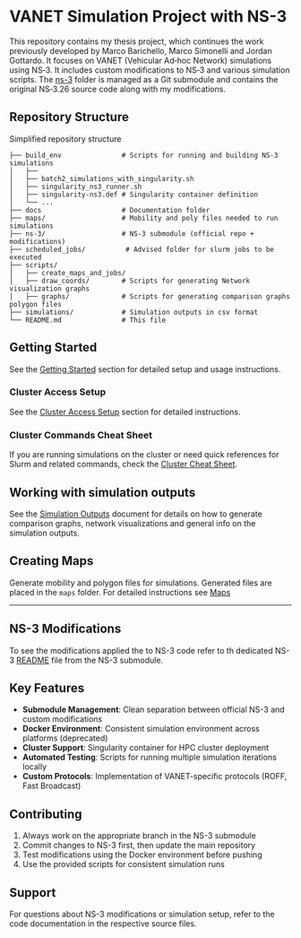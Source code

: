 # VANET Simulation Project with NS-3
This repository contains my thesis project, which continues the work previously developed by Marco Barichello, Marco Simonelli and Jordan Gottardo. It focuses on VANET (Vehicular Ad‑hoc Network) simulations using NS‑3. It includes custom modifications to NS‑3 and various simulation scripts. The [ns-3](https://github.com/nicoursi/ns-3) folder is managed as a Git submodule and contains the original NS‑3.26 source code along with my modifications.

## Repository Structure
Simplified repository structure

```
├── build_env               # Scripts for running and building NS-3 simulations
│   ├── 
│   ├── batch2_simulations_with_singularity.sh
│   ├── singularity_ns3_runner.sh
│   ├── singularity-ns3.def # Singularity container definition
│   └── ...
├── docs                    # Documentation folder
├── maps/                   # Mobility and poly files needed to run simulations
├── ns-3/                   # NS-3 submodule (official repo + modifications)
├── scheduled_jobs/          # Advised folder for slurm jobs to be executed
├── scripts/
│   ├── create_maps_and_jobs/
│   ├── draw_coords/        # Scripts for generating Network visualization graphs
│   ├── graphs/             # Scripts for generating comparison graphs polygon files
├── simulations/            # Simulation outputs in csv format
└── README.md               # This file

```

## Getting Started

See the [Getting Started](docs/GETTING_STARTED.md) section for detailed setup and usage instructions.

### Cluster Access Setup
See the [Cluster Access Setup](docs/CLUSTER_ACCESS_SETUP.md) section for detailed instructions.

### Cluster Commands Cheat Sheet

If you are running simulations on the cluster or need quick references for Slurm and related commands, check the [Cluster Cheat Sheet](docs/CLUSTER_CHEAT_SHEET.md).

## Working with simulation outputs
See the [Simulation Outputs](docs/SIMULATIONS_OUTPUTS.md) document for details on how to generate comparison graphs, network visualizations and general info on the simulation outputs.

## Creating Maps

Generate mobility and polygon files for simulations. Generated files are placed in the `maps` folder. For detailed instructions see [Maps](docs/MAPS.md)
****

## NS-3 Modifications

To see the modifications applied the to NS-3 code refer to th dedicated NS-3 [README](https://github.com/nicoursi/ns-3) file from the NS-3 submodule.

## Key Features

- **Submodule Management**: Clean separation between official NS-3 and custom modifications
- **Docker Environment**: Consistent simulation environment across platforms (deprecated)
- **Cluster Support**: Singularity container for HPC cluster deployment
- **Automated Testing**: Scripts for running multiple simulation iterations locally
- **Custom Protocols**: Implementation of VANET-specific protocols (ROFF, Fast Broadcast)

## Contributing

1. Always work on the appropriate branch in the NS-3 submodule
2. Commit changes to NS-3 first, then update the main repository
3. Test modifications using the Docker environment before pushing
4. Use the provided scripts for consistent simulation runs

## Support

For questions about NS-3 modifications or simulation setup, refer to the code documentation in the respective source files.
